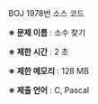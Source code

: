BOJ 1978번 소스 코드

<b>※ 문제 이름</b> : 소수 찾기

<b>※ 제한 시간</b> : 2 초

<b>※ 제한 메모리</b> : 128 MB

<b>※ 제출 언어</b> : C, Pascal